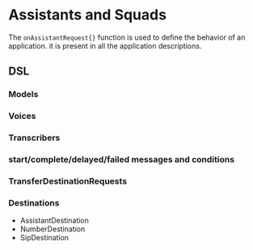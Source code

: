 # Assistants and Squads

The `onAssistantRequest{}` function is used to define the behavior of an application.
it is present in all the application descriptions.

## DSL

### Models

<tabs>
  <tab title="Anthropic">
    <code-block lang="kotlin" src="src/main/kotlin/assistants/Models.kt" include-symbol="anthropicExample"/>
  </tab>
  <tab title="Anyscale">
    <code-block lang="kotlin" src="src/main/kotlin/assistants/Models.kt" include-symbol="anyscaleExample"/>
  </tab>
  <tab title="CustomLLM">
    <code-block lang="kotlin" src="src/main/kotlin/assistants/Models.kt" include-symbol="customLLMExample"/>
  </tab>
  <tab title="DeepInfra">
    <code-block lang="kotlin" src="src/main/kotlin/assistants/Models.kt" include-symbol="deepInfraExample"/>
  </tab>
  <tab title="Groq">
    <code-block lang="kotlin" src="src/main/kotlin/assistants/Models.kt" include-symbol="groqExample"/>
  </tab>
  <tab title="OpenAI">
    <code-block lang="kotlin" src="src/main/kotlin/assistants/Models.kt" include-symbol="openAIExample"/>
  </tab>
  <tab title="OpenRouter">
    <code-block lang="kotlin" src="src/main/kotlin/assistants/Models.kt" include-symbol="openRouterExample"/>
  </tab>
  <tab title="PerplexityAI">
    <code-block lang="kotlin" src="src/main/kotlin/assistants/Models.kt" include-symbol="perplexityAIExample"/>
  </tab>
  <tab title="TogetherAI">
    <code-block lang="kotlin" src="src/main/kotlin/assistants/Models.kt" include-symbol="togetherAIExample"/>
  </tab>
  <tab title="Vapi">
    <code-block lang="kotlin" src="src/main/kotlin/assistants/Models.kt" include-symbol="vapiExample"/>
  </tab>
</tabs>

### Voices

<tabs>
  <tab title="Azure">
    <code-block lang="kotlin" src="src/main/kotlin/assistants/Voices.kt" include-symbol="azureExample"/>
  </tab>
  <tab title="Cartesia">
    <code-block lang="kotlin" src="src/main/kotlin/assistants/Voices.kt" include-symbol="cartesiaExample"/>
  </tab>
  <tab title="Deepgram">
    <code-block lang="kotlin" src="src/main/kotlin/assistants/Voices.kt" include-symbol="deepgramExample"/>
  </tab>
  <tab title="ElevenLabs">
    <code-block lang="kotlin" src="src/main/kotlin/assistants/Voices.kt" include-symbol="elevenLabsExample"/>
  </tab>
  <tab title="LMNT">
    <code-block lang="kotlin" src="src/main/kotlin/assistants/Voices.kt" include-symbol="lmntExample"/>
  </tab>
  <tab title="Neets">
    <code-block lang="kotlin" src="src/main/kotlin/assistants/Voices.kt" include-symbol="neetsExample"/>
  </tab>
  <tab title="OpenAI">
    <code-block lang="kotlin" src="src/main/kotlin/assistants/Voices.kt" include-symbol="openAIExample"/>
  </tab>
  <tab title="PlayHT">
    <code-block lang="kotlin" src="src/main/kotlin/assistants/Voices.kt" include-symbol="playHTExample"/>
  </tab>
  <tab title="RimeAI">
    <code-block lang="kotlin" src="src/main/kotlin/assistants/Voices.kt" include-symbol="rimeAIExample"/>
  </tab>
</tabs>

### Transcribers

<tabs>
  <tab title="Deepgram">
    <code-block lang="kotlin" src="src/main/kotlin/assistants/Transcribers.kt" include-symbol="deepgramExample"/>
  </tab>
  <tab title="Gladia">
    <code-block lang="kotlin" src="src/main/kotlin/assistants/Transcribers.kt" include-symbol="gladiaExample"/>
  </tab>
  <tab title="Talkscriber">
    <code-block lang="kotlin" src="src/main/kotlin/assistants/Transcribers.kt" include-symbol="talkscriberExample"/>
  </tab>
</tabs>

### start/complete/delayed/failed messages and conditions

### TransferDestinationRequests

### Destinations

* AssistantDestination
* NumberDestination
* SipDestination
